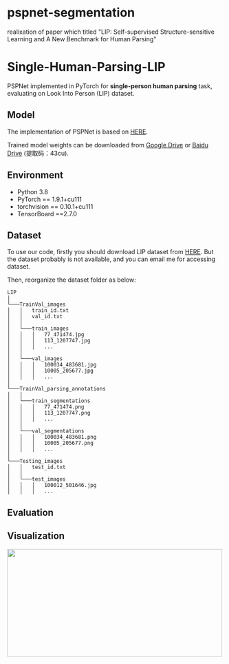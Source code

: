 # pspnet-segmentation
realixation of paper which titled "LIP: Self-supervised Structure-sensitive Learning and A New Benchmark for Human Parsing"
# Single-Human-Parsing-LIP

PSPNet implemented in PyTorch for **single-person human parsing** task, evaluating on Look Into Person (LIP) dataset.

## Model

The implementation of PSPNet is based on [HERE](https://github.com/Lextal/pspnet-pytorch).

Trained model weights can be downloaded from [Google Drive](https://drive.google.com/drive/folders/13DzOvUoIx0JR-BTEilhLqdAIp3h0H5Zj) or [Baidu Drive](https://pan.baidu.com/s/1SuGbwL1CF7pLxN1olBc49Q) (提取码：43cu).

## Environment

* Python 3.8
* PyTorch == 1.9.1+cu111
* torchvision == 0.10.1+cu111
* TensorBoard ==2.7.0

## Dataset

To use our code, firstly you should download LIP dataset from [HERE](http://sysu-hcp.net/lip/index.php). But the dataset probably is not available, and you can email me for accessing dataset.

Then, reorganize the dataset folder as below:

```
LIP
│ 
└───TrainVal_images
│   │   train_id.txt
│   │   val_id.txt
│   │
│   └───train_images
│   │   │   77_471474.jpg
│   │   │   113_1207747.jpg
│   │   │   ...
│   │
│   └───val_images
│   │   │   100034_483681.jpg
│   │   │   10005_205677.jpg
│   │   │   ...
│
└───TrainVal_parsing_annotations
│   │
│   └───train_segmentations
│   │   │   77_471474.png
│   │   │   113_1207747.png
│   │   │   ...
│   │
│   └───val_segmentations
│   │   │   100034_483681.png
│   │   │   10005_205677.png
│   │   │   ...
│
└───Testing_images
│   │   test_id.txt
│   │
│   └───test_images
│   │   │   100012_501646.jpg
│   │   │   ...
```

## Evaluation



## Visualization



<img src="https://github.com/hyk1996/Single-Human-Parsing-LIP/blob/master/demo/result.jpg"  height="250" width="500">
